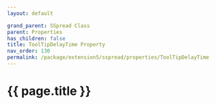 ```yaml
---
layout: default

grand_parent: SSpread Class
parent: Properties
has_children: false
title: ToolTipDelayTime Property
nav_order: 130
permalink: /package/extension5/sspread/properties/ToolTipDelayTime
---
```

# {{ page.title }}